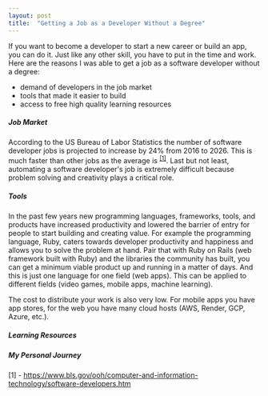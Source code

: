 ```yaml
---
layout: post
title:  "Getting a Job as a Developer Without a Degree"
---
```


If you want to become a developer to start a new career or build an app, you can do it.
Just like any other skill, you have to put in the time and work.
Here are the reasons I was able to get a job as a software developer without a degree:

* demand of developers in the job market
* tools that made it easier to build
* access to free high quality learning resources 

##### Job Market

According to the US Bureau of Labor Statistics the number of software developer jobs is projected to increase by 24% from 2016 to 2026. This is much faster than other jobs as the average is <sup><a href="#[1]">[1]</a></sup>. Last but not least, automating a software developer's job is extremely difficult because problem solving and creativity plays a critical role.

##### Tools

In the past few years new programming languages, frameworks, tools, and products have increased productivity and lowered the barrier of entry for people to start building and creating value. For example the programming language, Ruby, caters towards developer productivity and happiness and allows you to solve the problem at hand. Pair that with Ruby on Rails (web framework built with Ruby) and the libraries the community has built, you can get a minimum viable product up and running in a matter of days. And this is just one language for one field (web apps). This can be applied to different fields (video games, mobile apps, machine learning).

The cost to distribute your work is also very low. For mobile apps you have app stores, for the web you have many cloud hosts (AWS, Render, GCP, Azure, etc.).


##### Learning Resources

##### My Personal Journey

<div class="citations mt-8">
  <p id="[1]">[1] - <a href="https://www.bls.gov/ooh/computer-and-information-technology/software-developers.htm">https://www.bls.gov/ooh/computer-and-information-technology/software-developers.htm</a></p>
</div>

